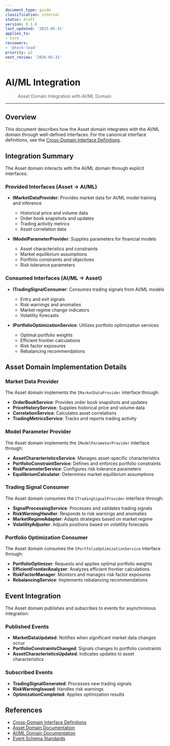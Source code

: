 ```yaml
---
document_type: guide
classification: internal
status: draft
version: 0.1.0
last_updated: '2025-05-31'
applies_to:
- Core
reviewers:
- '@tech-lead'
priority: p2
next_review: '2026-05-31'
---
```


# AI/ML Integration

> Asset Domain Integration with AI/ML Domain

---

## Overview

This document describes how the Asset domain integrates with the AI/ML domain through well-defined interfaces. For the canonical interface definitions, see the [Cross-Domain Interface Definitions](../../Crosscutting/Contracts/domain-interfaces.md).

## Integration Summary

The Asset domain interacts with the AI/ML domain through explicit interfaces:

### Provided Interfaces (Asset → AI/ML)

* **IMarketDataProvider**: Provides market data for AI/ML model training and inference
  * Historical price and volume data
  * Order book snapshots and updates
  * Trading activity metrics
  * Asset correlation data

* **IModelParameterProvider**: Supplies parameters for financial models
  * Asset characteristics and constraints
  * Market equilibrium assumptions
  * Portfolio constraints and objectives
  * Risk tolerance parameters

### Consumed Interfaces (AI/ML → Asset)

* **ITradingSignalConsumer**: Consumes trading signals from AI/ML models
  * Entry and exit signals
  * Risk warnings and anomalies
  * Market regime change indicators
  * Volatility forecasts

* **IPortfolioOptimizationService**: Utilizes portfolio optimization services
  * Optimal portfolio weights
  * Efficient frontier calculations
  * Risk factor exposures
  * Rebalancing recommendations

## Asset Domain Implementation Details

### Market Data Provider

The Asset domain implements the `IMarketDataProvider` interface through:

* **OrderBookService**: Provides order book snapshots and updates
* **PriceHistoryService**: Supplies historical price and volume data
* **CorrelationService**: Calculates asset correlations
* **TradingMetricsService**: Tracks and reports trading activity

### Model Parameter Provider

The Asset domain implements the `IModelParameterProvider` interface through:

* **AssetCharacteristicsService**: Manages asset-specific characteristics
* **PortfolioConstraintService**: Defines and enforces portfolio constraints
* **RiskParameterService**: Configures risk tolerance parameters
* **EquilibriumCalculator**: Determines market equilibrium assumptions

### Trading Signal Consumer

The Asset domain consumes the `ITradingSignalProvider` interface through:

* **SignalProcessingService**: Processes and validates trading signals
* **RiskWarningHandler**: Responds to risk warnings and anomalies
* **MarketRegimeAdapter**: Adapts strategies based on market regime
* **VolatilityAdjuster**: Adjusts positions based on volatility forecasts

### Portfolio Optimization Consumer

The Asset domain consumes the `IPortfolioOptimizationService` interface through:

* **PortfolioOptimizer**: Requests and applies optimal portfolio weights
* **EfficientFrontierAnalyzer**: Analyzes efficient frontier calculations
* **RiskFactorManager**: Monitors and manages risk factor exposures
* **RebalancingService**: Implements rebalancing recommendations

## Event Integration

The Asset domain publishes and subscribes to events for asynchronous integration:

### Published Events

* **MarketDataUpdated**: Notifies when significant market data changes occur
* **PortfolioConstraintsChanged**: Signals changes to portfolio constraints
* **AssetCharacteristicsUpdated**: Indicates updates to asset characteristics

### Subscribed Events

* **TradingSignalGenerated**: Processes new trading signals
* **RiskWarningIssued**: Handles risk warnings
* **OptimizationCompleted**: Applies optimization results

## References

* [Cross-Domain Interface Definitions](../../Crosscutting/Contracts/domain-interfaces.md)
* [Asset Domain Documentation](./README.md)
* [AI/ML Domain Documentation](../AI/README.md)
* [Event Schema Standards](../../Crosscutting/Events/README.md)
